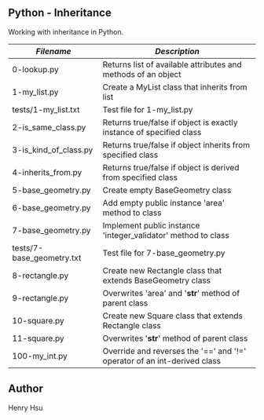 ## Python - Inheritance

Working with inheritance in Python.

|       *Filename*        |                        *Description*                                    |
|-------------------------|-------------------------------------------------------------------------|
| 0-lookup.py             | Returns list of available attributes and methods of an object           |
| 1-my_list.py            | Create a MyList class that inherits from list                           |
| tests/1-my_list.txt     | Test file for 1-my_list.py                                              |
| 2-is_same_class.py      | Returns true/false if object is exactly instance of specified class     |
| 3-is_kind_of_class.py   | Returns true/false if object inherits from specified class              |
| 4-inherits_from.py      | Returns true/false if object is derived from specified class            |
| 5-base_geometry.py      | Create empty BaseGeometry class                                         |
| 6-base_geometry.py      | Add empty public instance 'area' method to class                        |
| 7-base_geometry.py      | Implement public instance 'integer_validator' method to class           |
|tests/7-base_geometry.txt| Test file for 7-base_geometry.py                                        |
| 8-rectangle.py          | Create new Rectangle class that extends BaseGeometry class              |
| 9-rectangle.py          | Overwrites 'area' and '__str__' method of parent class                  |
| 10-square.py            | Create new Square class that extends Rectangle class                    |
| 11-square.py            | Overwrites '__str__' method of parent class                             |
| 100-my_int.py           | Override and reverses the '==' and '!=' operator of an int-derived class|



## Author
Henry Hsu
